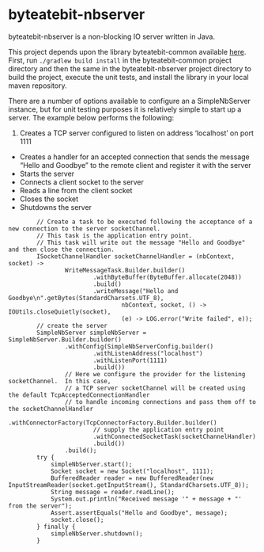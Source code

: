 byteatebit-nbserver
=================
byteatebit-nbserver is a non-blocking IO server written in Java.  

This project depends upon the library byteatebit-common available [here](https://github.com/byteatebit/byteatebit-common "byteatebit-common").
First, run `./gradlew build install` in the byteatebit-common project directory and then the same in the byteatebit-nbserver
project directory to build the project, execute the unit tests, and install the library in your local maven repository.

There are a number of options available to configure an a SimpleNbServer instance, but for unit testing purposes it is relatively simple to start up a server.
The example below performs the following:

1. Creates a TCP server configured to listen on address ‘localhost’ on port 1111
+  Creates a handler for an accepted connection that sends the message “Hello and Goodbye” to the remote client and register it with the server
+ Starts the server
+ Connects a client socket to the server
+ Reads a line from the client socket
+ Closes the socket
+ Shutdowns the server

```
        // Create a task to be executed following the acceptance of a new connection to the server socketChannel.
        // This task is the application entry point.
        // This task will write out the message "Hello and Goodbye" and then close the connection.
        ISocketChannelHandler socketChannelHandler = (nbContext, socket) ->
                WriteMessageTask.Builder.builder()
                        .withByteBuffer(ByteBuffer.allocate(2048))
                        .build()
                        .writeMessage("Hello and Goodbye\n".getBytes(StandardCharsets.UTF_8),
                                nbContext, socket, () -> IOUtils.closeQuietly(socket),
                                (e) -> LOG.error("Write failed", e));
        // create the server
        SimpleNbServer simpleNbServer = SimpleNbServer.Builder.builder()
                .withConfig(SimpleNbServerConfig.builder()
                        .withListenAddress("localhost")
                        .withListenPort(1111)
                        .build())
                // Here we configure the provider for the listening socketChannel.  In this case,
                // a TCP server socketChannel will be created using the default TcpAcceptedConnectionHandler
                // to handle incoming connections and pass them off to the socketChannelHandler
                .withConnectorFactory(TcpConnectorFactory.Builder.builder()
                        // supply the application entry point
                        .withConnectedSocketTask(socketChannelHandler)
                        .build())
                .build();
        try {
            simpleNbServer.start();
            Socket socket = new Socket("localhost", 1111);
            BufferedReader reader = new BufferedReader(new InputStreamReader(socket.getInputStream(), StandardCharsets.UTF_8));
            String message = reader.readLine();
            System.out.println("Received message '" + message + "' from the server");
            Assert.assertEquals("Hello and Goodbye", message);
            socket.close();
        } finally {
            simpleNbServer.shutdown();
        }

```

